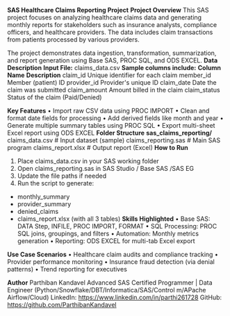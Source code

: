 **SAS Healthcare Claims Reporting Project**
**Project Overview**
This SAS project focuses on analyzing healthcare claims data and generating monthly reports for stakeholders such as insurance analysts, compliance officers, and healthcare providers. The data includes claim transactions from patients processed by various providers.

The project demonstrates data ingestion, transformation, summarization, and report generation using Base SAS, PROC SQL, and ODS EXCEL.
**Data Description**
**Input File:** claims_data.csv
**Sample columns include:**
**Column Name**  	**Description**
claim_id	        Unique identifier for each claim
member_id	        Member (patient) ID
provider_id	      Provider's unique ID
claim_date	      Date the claim was submitted
claim_amount	    Amount billed in the claim
claim_status	    Status of the claim (Paid/Denied)

**Key Features**
•	Import raw CSV data using PROC IMPORT
•	Clean and format date fields for processing
•	Add derived fields like month and year
•	Generate multiple summary tables using PROC SQL
•	Export multi-sheet Excel report using ODS EXCEL
**Folder Structure**
**sas_claims_reporting/**
claims_data.csv           # Input dataset (sample)
claims_reporting.sas      # Main SAS program
claims_report.xlsx        # Output report (Excel)
**How to Run**
1.	Place claims_data.csv in your SAS working folder
2.	Open claims_reporting.sas in SAS Studio / Base SAS /SAS EG
3.	Update the file paths if needed
4.	Run the script to generate:
  - monthly_summary
  - provider_summary
  - denied_claims
  - claims_report.xlsx (with all 3 tables)
**Skills Highlighted**
•	Base SAS: DATA Step, INFILE, PROC IMPORT, FORMAT
•	SQL Processing: PROC SQL joins, groupings, and filters
•	Automation: Monthly metrics generation
•	Reporting: ODS EXCEL for multi-tab Excel export

**Use Case Scenarios**
•	Healthcare claim audits and compliance tracking
•	Provider performance monitoring
•	Insurance fraud detection (via denial patterns)
•	Trend reporting for executives

**Author**
Parthiban Kandavel
Advanced SAS Certified Programmer | Data Engineer (Python/Snowflake/DBT/Informatica/SAS/Control m/APache Airflow/Cloud)
LinkedIn: https://www.linkedin.com/in/parthi261728
GitHub: https://github.com/ParthibanKandavel
